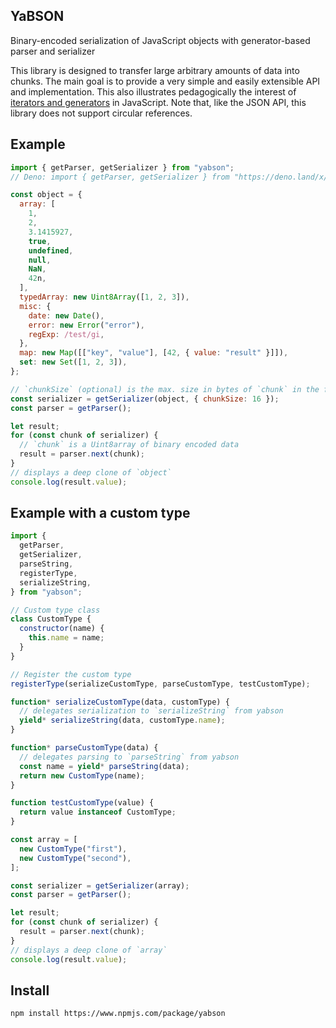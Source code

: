 ## YaBSON

Binary-encoded serialization of JavaScript objects with generator-based parser
and serializer

This library is designed to transfer large arbitrary amounts of data into
chunks. The main goal is to provide a very simple and easily extensible API and
implementation. This also illustrates pedagogically the interest of
[iterators and generators](https://developer.mozilla.org/docs/Web/JavaScript/Guide/Iterators_and_Generators)
in JavaScript. Note that, like the JSON API, this library does not support
circular references.

## Example

```js
import { getParser, getSerializer } from "yabson";
// Deno: import { getParser, getSerializer } from "https://deno.land/x/yabson@v1.0.2";

const object = {
  array: [
    1,
    2,
    3.1415927,
    true,
    undefined,
    null,
    NaN,
    42n,
  ],
  typedArray: new Uint8Array([1, 2, 3]),
  misc: {
    date: new Date(),
    error: new Error("error"),
    regExp: /test/gi,
  },
  map: new Map([["key", "value"], [42, { value: "result" }]]),
  set: new Set([1, 2, 3]),
};

// `chunkSize` (optional) is the max. size in bytes of `chunk` in the for-of loop below
const serializer = getSerializer(object, { chunkSize: 16 });
const parser = getParser();

let result;
for (const chunk of serializer) {
  // `chunk` is a Uint8array of binary encoded data
  result = parser.next(chunk);
}
// displays a deep clone of `object`
console.log(result.value);
```

## Example with a custom type

```js
import {
  getParser,
  getSerializer,
  parseString,
  registerType,
  serializeString,
} from "yabson";

// Custom type class
class CustomType {
  constructor(name) {
    this.name = name;
  }
}

// Register the custom type
registerType(serializeCustomType, parseCustomType, testCustomType);

function* serializeCustomType(data, customType) {
  // delegates serialization to `serializeString` from yabson
  yield* serializeString(data, customType.name);
}

function* parseCustomType(data) {
  // delegates parsing to `parseString` from yabson
  const name = yield* parseString(data);
  return new CustomType(name);
}

function testCustomType(value) {
  return value instanceof CustomType;
}

const array = [
  new CustomType("first"),
  new CustomType("second"),
];

const serializer = getSerializer(array);
const parser = getParser();

let result;
for (const chunk of serializer) {
  result = parser.next(chunk);
}
// displays a deep clone of `array`
console.log(result.value);
```

## Install

```sh
npm install https://www.npmjs.com/package/yabson
```
